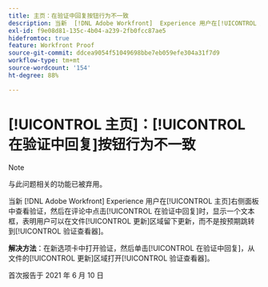 ```yaml
---
title: 主页：在验证中回复按钮行为不一致
description: 当新  [!DNL Adobe Workfront]  Experience 用户在[!UICONTROL 主页]右侧面板中查看验证，然后在评论中点击[!UICONTROL 在验证中回复]时，显示一个文本框，表明用户可以在[!UICONTROL 文件更新]区域留下更新，而不是按预期跳转到“验证查看器”。
exl-id: f9e08d81-135c-4b04-a239-2fb0fcc87ae5
hidefromtoc: true
feature: Workfront Proof
source-git-commit: ddcea9054f51049698bbe7eb059efe304a31f7d9
workflow-type: tm+mt
source-wordcount: '154'
ht-degree: 88%

---
```


# [!UICONTROL 主页]：[!UICONTROL 在验证中回复]按钮行为不一致

<!--Converted to story-->

>[!NOTE]
>
>与此问题相关的功能已被弃用。

当新 [!DNL Adobe Workfront] Experience 用户在[!UICONTROL 主页]右侧面板中查看验证，然后在评论中点击[!UICONTROL 在验证中回复]时，显示一个文本框，表明用户可以在文件[!UICONTROL 更新]区域留下更新，而不是按预期跳转到[!UICONTROL 验证查看器]。

**解决方法**：在新选项卡中打开验证，然后单击[!UICONTROL 在验证中回复]，从文件的[!UICONTROL 更新]区域打开[!UICONTROL 验证查看器]。

首次报告于 2021 年 6 月 10 日
